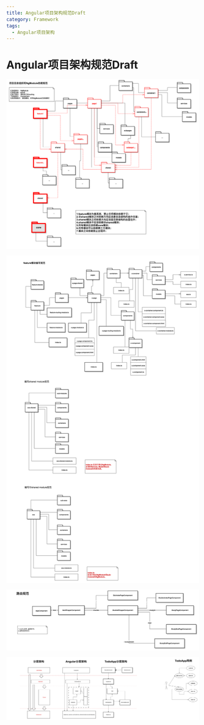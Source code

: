 ```yaml
---
title: Angular项目架构规范Draft
category: Framework
tags:
  - Angular项目架构
---
```


# Angular项目架构规范Draft

![](./angular/项目目录组织和NgModule依赖规范.png)

![](./angular/目录文件规范.png)

![](./angular/路由规范.png)

![](./angular/复杂container分层架构规范.png)